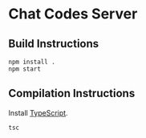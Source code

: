 # Chat Codes Server


## Build Instructions

```
npm install .
npm start
```

## Compilation Instructions
Install [TypeScript](https://www.typesciptlang.org).
```
tsc
```

